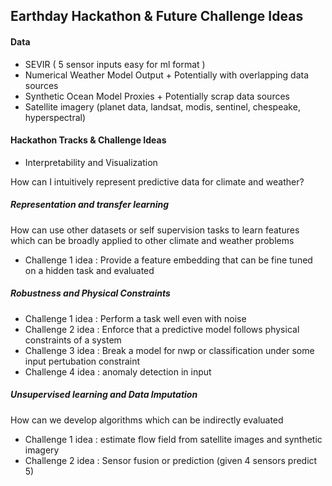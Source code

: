 ## Earthday Hackathon & Future Challenge Ideas

#### Data
* SEVIR ( 5 sensor inputs easy for ml format )
* Numerical Weather Model Output + Potentially with overlapping data sources
* Synthetic Ocean Model Proxies + Potentially scrap data sources
* Satellite imagery (planet data, landsat, modis, sentinel, chespeake, hyperspectral)

#### Hackathon Tracks & Challenge Ideas
* Interpretability and Visualization

How can I intuitively represent predictive data for climate and weather? 

##### Representation and transfer learning

How can use other datasets or self supervision tasks to learn features which can be broadly applied to other climate and weather problems
  * Challenge 1 idea : Provide a feature embedding that can be fine tuned on a hidden task and evaluated

##### Robustness and Physical Constraints
  * Challenge 1 idea : Perform a task well even with noise
  * Challenge 2 idea : Enforce that a predictive model follows physical constraints of a system
  * Challenge 3 idea : Break a model for nwp or classification under some input pertubation constraint
  * Challenge 4 idea : anomaly detection in input 

##### Unsupervised learning and Data Imputation

How can we develop algorithms which can be indirectly evaluated 
  * Challenge 1 idea : estimate flow field from satellite images and synthetic imagery 
  * Challenge 2 idea : Sensor fusion or prediction (given 4 sensors predict 5)





